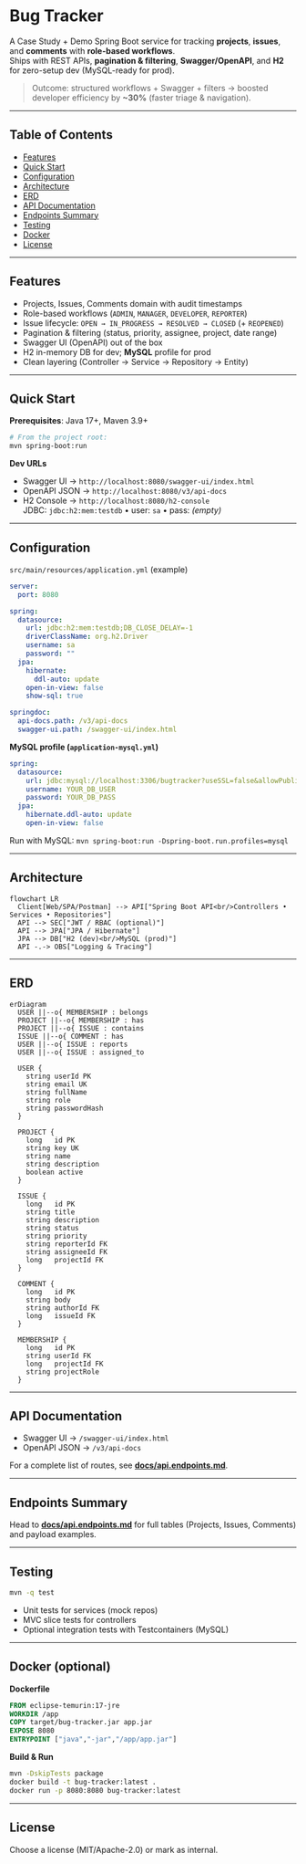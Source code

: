 # Bug Tracker

A Case Study + Demo Spring Boot service for tracking **projects**, **issues**, and **comments** with **role-based workflows**.  
Ships with REST APIs, **pagination & filtering**, **Swagger/OpenAPI**, and **H2** for zero-setup dev (MySQL-ready for prod).

> Outcome: structured workflows + Swagger + filters → boosted developer efficiency by **~30%** (faster triage & navigation).

---

## Table of Contents
- [Features](#features)
- [Quick Start](#quick-start)
- [Configuration](#configuration)
- [Architecture](#architecture)
- [ERD](#erd)
- [API Documentation](#api-documentation)
- [Endpoints Summary](#endpoints-summary)
- [Testing](#testing)
- [Docker](#docker)
- [License](#license)

---

## Features
- Projects, Issues, Comments domain with audit timestamps
- Role-based workflows (`ADMIN`, `MANAGER`, `DEVELOPER`, `REPORTER`)
- Issue lifecycle: `OPEN → IN_PROGRESS → RESOLVED → CLOSED` (+ `REOPENED`)
- Pagination & filtering (status, priority, assignee, project, date range)
- Swagger UI (OpenAPI) out of the box
- H2 in-memory DB for dev; **MySQL** profile for prod
- Clean layering (Controller → Service → Repository → Entity)

---

## Quick Start

**Prerequisites**: Java 17+, Maven 3.9+

```bash
# From the project root:
mvn spring-boot:run
```

**Dev URLs**
- Swagger UI → `http://localhost:8080/swagger-ui/index.html`
- OpenAPI JSON → `http://localhost:8080/v3/api-docs`
- H2 Console → `http://localhost:8080/h2-console`  
  JDBC: `jdbc:h2:mem:testdb` • user: `sa` • pass: *(empty)*

---

## Configuration

`src/main/resources/application.yml` (example)

```yaml
server:
  port: 8080

spring:
  datasource:
    url: jdbc:h2:mem:testdb;DB_CLOSE_DELAY=-1
    driverClassName: org.h2.Driver
    username: sa
    password: ""
  jpa:
    hibernate:
      ddl-auto: update
    open-in-view: false
    show-sql: true

springdoc:
  api-docs.path: /v3/api-docs
  swagger-ui.path: /swagger-ui/index.html
```

**MySQL profile (`application-mysql.yml`)**

```yaml
spring:
  datasource:
    url: jdbc:mysql://localhost:3306/bugtracker?useSSL=false&allowPublicKeyRetrieval=true&serverTimezone=UTC
    username: YOUR_DB_USER
    password: YOUR_DB_PASS
  jpa:
    hibernate.ddl-auto: update
    open-in-view: false
```

Run with MySQL: `mvn spring-boot:run -Dspring-boot.run.profiles=mysql`

---

## Architecture

```mermaid
flowchart LR
  Client[Web/SPA/Postman] --> API["Spring Boot API<br/>Controllers • Services • Repositories"]
  API --> SEC["JWT / RBAC (optional)"]
  API --> JPA["JPA / Hibernate"]
  JPA --> DB["H2 (dev)<br/>MySQL (prod)"]
  API -.-> OBS["Logging & Tracing"]
```

---

## ERD

```mermaid
erDiagram
  USER ||--o{ MEMBERSHIP : belongs
  PROJECT ||--o{ MEMBERSHIP : has
  PROJECT ||--o{ ISSUE : contains
  ISSUE ||--o{ COMMENT : has
  USER ||--o{ ISSUE : reports
  USER ||--o{ ISSUE : assigned_to

  USER {
    string userId PK
    string email UK
    string fullName
    string role
    string passwordHash
  }

  PROJECT {
    long   id PK
    string key UK
    string name
    string description
    boolean active
  }

  ISSUE {
    long   id PK
    string title
    string description
    string status
    string priority
    string reporterId FK
    string assigneeId FK
    long   projectId FK
  }

  COMMENT {
    long   id PK
    string body
    string authorId FK
    long   issueId FK
  }

  MEMBERSHIP {
    long   id PK
    string userId FK
    long   projectId FK
    string projectRole
  }
```

---

## API Documentation
- Swagger UI → `/swagger-ui/index.html`  
- OpenAPI JSON → `/v3/api-docs`

For a complete list of routes, see **[docs/api.endpoints.md](docs/api.endpoints.md)**.

---

## Endpoints Summary
Head to **[docs/api.endpoints.md](docs/api.endpoints.md)** for full tables (Projects, Issues, Comments) and payload examples.

---

## Testing

```bash
mvn -q test
```
- Unit tests for services (mock repos)  
- MVC slice tests for controllers  
- Optional integration tests with Testcontainers (MySQL)

---

## Docker (optional)

**Dockerfile**
```dockerfile
FROM eclipse-temurin:17-jre
WORKDIR /app
COPY target/bug-tracker.jar app.jar
EXPOSE 8080
ENTRYPOINT ["java","-jar","/app/app.jar"]
```
**Build & Run**
```bash
mvn -DskipTests package
docker build -t bug-tracker:latest .
docker run -p 8080:8080 bug-tracker:latest
```

---

## License
Choose a license (MIT/Apache-2.0) or mark as internal.
